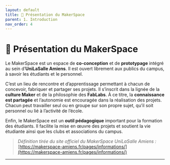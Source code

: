 ```yaml
---
layout: default
title: 🧰 Présentation du MakerSpace
parent: 1. Introduction
nav_order: 4
---
```


# 🧰 Présentation du MakerSpace

Le MakerSpace est un espace de **co-conception** et de **prototypage** intégré au sein d’**UniLaSalle Amiens**. Il est ouvert librement aux publics du campus, à savoir les étudiants et le personnel.

C’est un lieu de rencontre et d’apprentissage permettant à chacun de concevoir, fabriquer et partager ses projets. Il s’inscrit dans la lignée de la **culture Maker** et de la philosophie des **FabLabs**. À ce titre, la **connaissance est partagée** et l’autonomie est encouragée dans la réalisation des projets. Chacun peut travailler seul ou en groupe sur son propre sujet, qu’il soit personnel ou lié à l’activité de l’école.

Enfin, le MakerSpace est un **outil pédagogique** important pour la formation des étudiants. Il facilite la mise en œuvre des projets et soutient la vie étudiante ainsi que les clubs et associations du campus.

> *Définition tirée du site officiel du MakerSpace UniLaSalle Amiens :*  
> [https://makerspace-amiens.fr/pages/informations/](https://makerspace-amiens.fr/pages/informations/)

---
